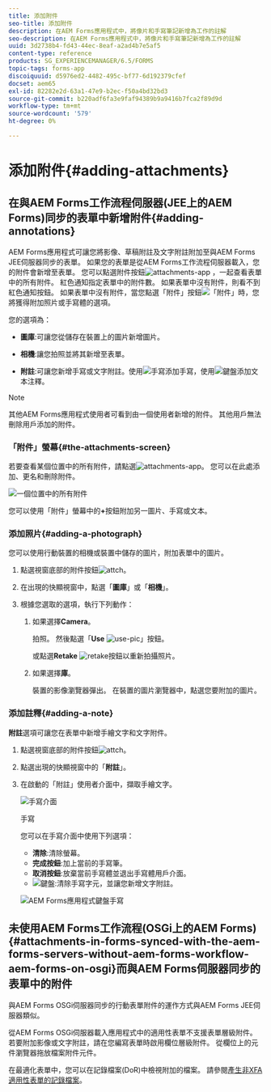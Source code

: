 ```yaml
---
title: 添加附件
seo-title: 添加附件
description: 在AEM Forms應用程式中，將像片和手寫筆記新增為工作的註解
seo-description: 在AEM Forms應用程式中，將像片和手寫筆記新增為工作的註解
uuid: 3d2738b4-fd43-44ec-8eaf-a2ad4b7e5af5
content-type: reference
products: SG_EXPERIENCEMANAGER/6.5/FORMS
topic-tags: forms-app
discoiquuid: d5976ed2-4482-495c-bf77-6d192379cfef
docset: aem65
exl-id: 82282e2d-63a1-47e9-b2ec-f50a4bd32bd3
source-git-commit: b220adf6fa3e9faf94389b9a9416b7fca2f89d9d
workflow-type: tm+mt
source-wordcount: '579'
ht-degree: 0%

---
```


# 添加附件{#adding-attachments}

## 在與AEM Forms工作流程伺服器(JEE上的AEM Forms)同步的表單中新增附件{#adding-annotations}

AEM Forms應用程式可讓您將影像、草稿附註及文字附註附加至與AEM Forms JEE伺服器同步的表單。 如果您的表單是從AEM Forms工作流程伺服器載入，您的附件會新增至表單。 您可以點選附件按鈕![attachments-app](assets/attachments-app.png) ，一起查看表單中的所有附件。 紅色通知指定表單中的附件數。 如果表單中沒有附件，則看不到紅色通知按鈕。 如果表單中沒有附件，當您點選「附件」按鈕![「附件」](assets/attch.png)時，您將獲得附加照片或手寫體的選項。

您的選項為：

* **圖庫**:可讓您從儲存在裝置上的圖片新增圖片。

* **相機**:讓您拍照並將其新增至表單。

* **附註**:可讓您新增手寫或文字附註。使用![手寫](assets/scribble.png)添加手寫，使用![鍵盤](assets/keyboard.png)添加文本注釋。

>[!NOTE]
>
>其他AEM Forms應用程式使用者可看到由一個使用者新增的附件。 其他用戶無法刪除用戶添加的附件。


### 「附件」螢幕{#the-attachments-screen}

若要查看某個位置中的所有附件，請點選![attachments-app](assets/attachments-app.png)。 您可以在此處添加、更名和刪除附件。

![一個位置中的所有附件](assets/attachments-screen.png)

您可以使用「附件」螢幕中的&#x200B;**+**&#x200B;按鈕附加另一圖片、手寫或文本。

### 添加照片{#adding-a-photograph}

您可以使用行動裝置的相機或裝置中儲存的圖片，附加表單中的圖片。

1. 點選視窗底部的附件按鈕![attch](assets/attch.png)。
1. 在出現的快顯視窗中，點選「**圖庫**」或「**相機**」。
1. 根據您選取的選項，執行下列動作：

   1. 如果選擇&#x200B;**Camera**。

      拍照。 然後點選「**Use** ![use-pic](assets/use-pic.png)」按鈕。

      或點選&#x200B;**Retake** ![retake](assets/retake.png)按鈕以重新拍攝照片。

   1. 如果選擇&#x200B;**庫**。

      裝置的影像瀏覽器彈出。 在裝置的圖片瀏覽器中，點選您要附加的圖片。

### 添加註釋{#adding-a-note}

**附註**&#x200B;選項可讓您在表單中新增手繪文字和文字附件。

1. 點選視窗底部的附件按鈕![attch](assets/attch.png)。
1. 點選出現的快顯視窗中的「**附註**」。
1. 在啟動的「附註」使用者介面中，擷取手繪文字。

   ![手寫介面](assets/scribble-ui.png)

   手寫

   您可以在手寫介面中使用下列選項：

   * **清除**:清除螢幕。
   * **完成按鈕**:加上當前的手寫筆。
   * **取消按鈕**:放棄當前手寫體並退出手寫體用戶介面。
   * ![鍵盤](assets/keyboard.png):清除手寫字元，並讓您新增文字附註。

   ![AEM Forms應用程式鍵盤手寫](assets/keyboard-inapp.png)

## 未使用AEM Forms工作流程(OSGi上的AEM Forms){#attachments-in-forms-synced-with-the-aem-forms-servers-without-aem-forms-workflow-aem-forms-on-osgi}而與AEM Forms伺服器同步的表單中的附件

與AEM Forms OSGi伺服器同步的行動表單附件的運作方式與AEM Forms JEE伺服器類似。

從AEM Forms OSGi伺服器載入應用程式中的適用性表單不支援表單層級附件。 若要附加影像或文字附註，請在您編寫表單時啟用欄位層級附件。 從欄位上的元件瀏覽器拖放檔案附件元件。

在最適化表單中，您可以在記錄檔案(DoR)中檢視附加的檔案。 請參閱[產生非XFA適用性表單的記錄檔案](../../forms/using/generate-document-of-record-for-non-xfa-based-adaptive-forms.md)。
